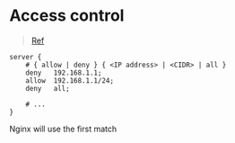# Access control

> [Ref](https://nginx.org/en/docs/stream/ngx_stream_access_module.html)

```nginx
server {
    # { allow | deny } { <IP address> | <CIDR> | all }
    deny   192.168.1.1;
    allow  192.168.1.1/24;
    deny   all;

    # ...
}
```

Nginx will use the first match
